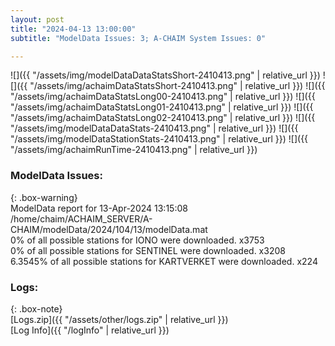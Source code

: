 ```yaml
---
layout: post
title: "2024-04-13 13:00:00"
subtitle: "ModelData Issues: 3; A-CHAIM System Issues: 0"

---
```


![]({{ "/assets/img/modelDataDataStatsShort-2410413.png" | relative_url }})
![]({{ "/assets/img/achaimDataStatsShort-2410413.png" | relative_url }})
![]({{ "/assets/img/achaimDataStatsLong00-2410413.png" | relative_url }})
![]({{ "/assets/img/achaimDataStatsLong01-2410413.png" | relative_url }})
![]({{ "/assets/img/achaimDataStatsLong02-2410413.png" | relative_url }})
![]({{ "/assets/img/modelDataDataStats-2410413.png" | relative_url }})
![]({{ "/assets/img/modelDataStationStats-2410413.png" | relative_url }})
![]({{ "/assets/img/achaimRunTime-2410413.png" | relative_url }})


### ModelData Issues:  
  
{: .box-warning}  
 ModelData report for 13-Apr-2024 13:15:08   
 /home/chaim/ACHAIM_SERVER/A-CHAIM/modelData/2024/104/13/modelData.mat   
 0% of all possible stations for IONO were downloaded. x3753   
 0% of all possible stations for SENTINEL were downloaded. x3208   
 6.3545% of all possible stations for KARTVERKET were downloaded. x224   
  


### Logs:  
  
{: .box-note}  
[Logs.zip]({{ "/assets/other/logs.zip" | relative_url }})  
[Log Info]({{ "/logInfo" | relative_url }})  
